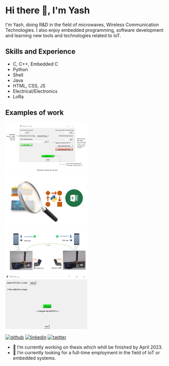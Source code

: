 # Hi there 👋, I'm Yash
I'm Yash, doing R&D in the field of microwaves, Wireless Communication Technologies. I also enjoy embedded programming, software development and learning new tools and technologies related to IoT.

## Skills and Experience
* C, C++, Embedded C
* Python
* Shell
* Java
* HTML, CSS, JS
* Electrical/Electronics
* LoRa

## Examples of work
<a href="https://github.com/yashfafola/Meshtastic-Data-Processing"><img src="https://github.com/yashfafola/Meshtastic-Data-Processing/blob/master/image/meshtastic_tester_GUI.png" width="256" />
<a href="https://github.com/yashfafola/Meshtastic-Data-Processing"><img src="https://github.com/yashfafola/yashfafola/blob/master/dataprocess.png" width="256" />
<a href="https://github.com/yashfafola/Meshtastic-device-1.2.65.0adc5ce"><img src="https://github.com/yashfafola/yashfafola/blob/master/LoRa_meshtastic_p2p_illustration.png" width="256" />
<a href="https://github.com/yashfafola/pdfmerger"><img src="https://github.com/yashfafola/pdfmerger/blob/master/images/PDF%20merger%20result.png" width="256" />

[<img src='https://cdn.jsdelivr.net/npm/simple-icons@3.0.1/icons/github.svg' alt='github' height='40'>](https://github.com/yashfafola)  [<img src='https://cdn.jsdelivr.net/npm/simple-icons@3.0.1/icons/linkedin.svg' alt='linkedin' height='40'>](https://www.linkedin.com/in/yashfafolawala/)  [<img src='https://cdn.jsdelivr.net/npm/simple-icons@3.0.1/icons/twitter.svg' alt='twitter' height='40'>](https://twitter.com/@YashFafola)

- 🔭 I’m currently working on thesis which whill be finished by April 2023.
- 🌱 I’m currently looking for a full-time employment in the field of IoT or embedded systems.

<!--
**yashfafola/yashfafola** is a ✨ _special_ ✨ repository because its `README.md` (this file) appears on your GitHub profile.

Here are some ideas to get you started:


- 👯 I’m looking to collaborate on ...
- 🤔 I’m looking for help with ...
- 💬 Ask me about ...
- 📫 How to reach me: ...
- 😄 Pronouns: ...
- ⚡ Fun fact: ...
-->
